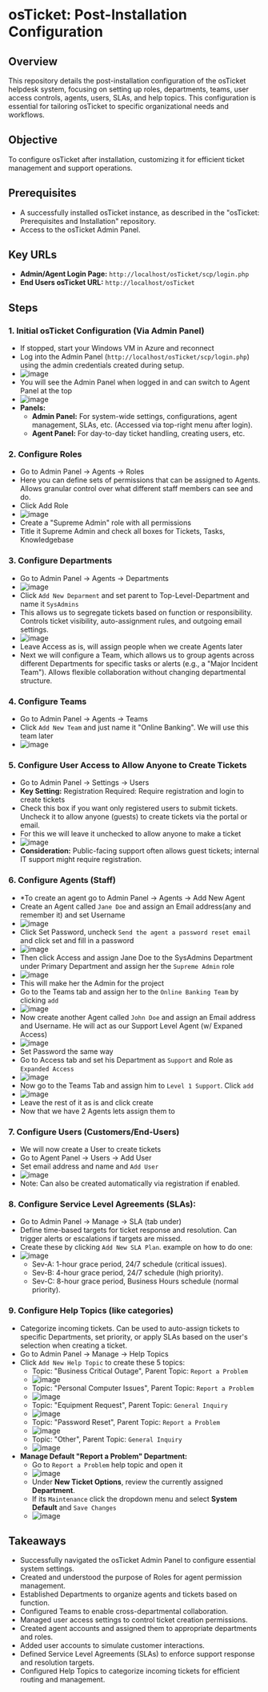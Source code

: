 # osTicket: Post-Installation Configuration

## Overview

This repository details the post-installation configuration of the osTicket helpdesk system, focusing on setting up roles, departments, teams, user access controls, agents, users, SLAs, and help topics. This configuration is essential for tailoring osTicket to specific organizational needs and workflows.

## Objective

To configure osTicket after installation, customizing it for efficient ticket management and support operations.

## Prerequisites

* A successfully installed osTicket instance, as described in the "osTicket: Prerequisites and Installation" repository.
* Access to the osTicket Admin Panel.

## Key URLs

* **Admin/Agent Login Page:** `http://localhost/osTicket/scp/login.php`
* **End Users osTicket URL:** `http://localhost/osTicket`

## Steps

### 1. Initial osTicket Configuration (Via Admin Panel)

* If stopped, start your Windows VM in Azure and reconnect
* Log into the Admin Panel (`http://localhost/osTicket/scp/login.php`) using the admin credentials created during setup.
* ![image](https://github.com/user-attachments/assets/a845a81d-c3bf-499d-96a3-3651cbd118a1)
* You will see the Admin Panel when logged in and can switch to Agent Panel at the top
* ![image](https://github.com/user-attachments/assets/40c7ca09-161f-4876-9c69-d590aa8f03ea)
* **Panels:**
    * **Admin Panel:** For system-wide settings, configurations, agent management, SLAs, etc. (Accessed via top-right menu after login).
    * **Agent Panel:** For day-to-day ticket handling, creating users, etc.
### 2. Configure Roles
* Go to Admin Panel -> Agents -> Roles
* Here you can define sets of permissions that can be assigned to Agents. Allows granular control over what different staff members can see and do.
* Click Add Role
* ![image](https://github.com/user-attachments/assets/3189df91-f49d-4ce0-afbc-892c8bf5cdd0)
* Create a "Supreme Admin" role with all permissions
* Title it Supreme Admin and check all boxes for Tickets, Tasks, Knowledgebase

### 3. Configure Departments

* Go to Admin Panel -> Agents -> Departments
* ![image](https://github.com/user-attachments/assets/fcade90c-8d16-4854-ab7b-45056f98168b)
* Click `Add New Deparment` and set parent to Top-Level-Department and name it `SysAdmins`
* This allows us to segregate tickets based on function or responsibility. Controls ticket visibility, auto-assignment rules, and outgoing email settings.
* ![image](https://github.com/user-attachments/assets/7b9c0b4c-e863-43e1-bc53-ba77807267af)
* Leave Access as is, will assign people when we create Agents later
* Next we will configure a Team, which allows us to group agents across different Departments for specific tasks or alerts (e.g., a "Major Incident Team"). Allows flexible collaboration without changing departmental structure.


### 4. Configure Teams

* Go to Admin Panel -> Agents -> Teams
* Click `Add New Team` and just name it "Online Banking". We will use this team later
* ![image](https://github.com/user-attachments/assets/26862a17-0fed-4f3d-8be4-bc1ca82ff36c)

### 5. Configure User Access to Allow Anyone to Create Tickets

* Go to Admin Panel -> Settings -> Users
* **Key Setting:** Registration Required: Require registration and login to create tickets
* Check this box if you want only registered users to submit tickets. Uncheck it to allow anyone (guests) to create tickets via the portal or email.
* For this we will leave it unchecked to allow anyone to make a ticket
* ![image](https://github.com/user-attachments/assets/ad2e9b06-7418-4e92-a7ae-35bccd4d9e58)
* **Consideration:** Public-facing support often allows guest tickets; internal IT support might require registration.

### 6. Configure Agents (Staff)

* *To create an agent go to Admin Panel -> Agents -> Add New Agent
* Create an Agent called `Jane Doe` and assign an Email address(any and remember it) and set Username
* ![image](https://github.com/user-attachments/assets/951b30f1-2bbf-497d-9cbd-27bd87f7d208)
* Click Set Password, uncheck `Send the agent a password reset email` and click set and fill in a password
* ![image](https://github.com/user-attachments/assets/2bfb8aaf-72ef-4bf9-9e59-cfc7f2aef63d)
* Then click Access and assign Jane Doe to the SysAdmins Department under Primary Department and assign her the `Supreme Admin` role
* ![image](https://github.com/user-attachments/assets/3b7cb863-a2de-4c42-8239-6877bf4326a1)
* This will make her the Admin for the project
* Go to the Teams tab and assign her to the `Online Banking Team` by clicking `add`
* ![image](https://github.com/user-attachments/assets/9a8c2395-2499-4fff-9fa8-b5abbd5a40ce)
* Now create another Agent called `John Doe` and assign an Email address and Username. He will act as our Support Level Agent (w/ Expaned Access)
* ![image](https://github.com/user-attachments/assets/0a74e394-34f0-4051-a22b-b3e21000a136)
* Set Password the same way
* Go to Access tab and set his Department as `Support` and Role as `Expanded Access`
* ![image](https://github.com/user-attachments/assets/e55d228f-e3e8-4f73-ba49-af9eef506dff)
* Now go to the Teams Tab and assign him to `Level 1 Support`. Click `add`
* ![image](https://github.com/user-attachments/assets/8e118bff-64a8-4f30-a733-25acb52755cf)
* Leave the rest of it as is and click create
* Now that we have 2 Agents lets assign them to 


### 7. Configure Users (Customers/End-Users)

* We will now create a User to create tickets
* Go to Agent Panel -> Users -> Add User
* Set email address and name and `Add User`
* ![image](https://github.com/user-attachments/assets/aaaa3cda-40b1-4b92-83f5-07148bf199ca)
* Note: Can also be created automatically via registration if enabled.

### 8. Configure Service Level Agreements (SLAs):

* Go to Admin Panel -> Manage -> SLA (tab under)
* Define time-based targets for ticket response and resolution. Can trigger alerts or escalations if targets are missed.
* Create these by clicking `Add New SLA Plan`. example on how to do one:
* ![image](https://github.com/user-attachments/assets/0ddf57e8-d16d-48e7-8539-4c69325eb289)
    * Sev-A: 1-hour grace period, 24/7 schedule (critical issues).
    * Sev-B: 4-hour grace period, 24/7 schedule (high priority).
    * Sev-C: 8-hour grace period, Business Hours schedule (normal priority).

### 9. Configure Help Topics (like categories)

* Categorize incoming tickets. Can be used to auto-assign tickets to specific Departments, set priority, or apply SLAs based on the user's selection when creating a ticket.
* Go to Admin Panel -> Manage -> Help Topics
* Click `Add New Help Topic` to create these 5 topics:
   * Topic: "Business Critical Outage", Parent Topic: `Report a Problem`
   * ![image](https://github.com/user-attachments/assets/a24f6071-7aa9-4294-9b1d-130bc832ed12)
   * Topic: "Personal Computer Issues", Parent Topic: `Report a Problem`
   * ![image](https://github.com/user-attachments/assets/a785e5d3-a7ef-449b-bbf6-65386a8dd15d)
   * Topic: "Equipment Request", Parent Topic: `General Inquiry`
   * ![image](https://github.com/user-attachments/assets/fe92c693-5e0c-431c-be90-4505b74fcda1)
   * Topic: "Password Reset", Parent Topic: `Report a Problem`
   * ![image](https://github.com/user-attachments/assets/2f2f328e-72c7-4880-8fca-be1e7f3e4840)
   * Topic: "Other", Parent Topic: `General Inquiry`
   * ![image](https://github.com/user-attachments/assets/db8dca57-8631-49d1-a515-7ac297c5e6ea)
 * **Manage Default "Report a Problem" Department:**
    * Go to `Report a Problem` help topic and open it
    * ![image](https://github.com/user-attachments/assets/8ab6758b-afb0-4c58-bb83-e0cac510af80)
    * Under **New Ticket Options**, review the currently assigned **Department**.
    * If its `Maintenance` click the dropdown menu and select **System Default** and `Save Changes`
    * ![image](https://github.com/user-attachments/assets/4e7842b1-a926-42c0-96df-45588fa6e7b0)
## Takeaways

* Successfully navigated the osTicket Admin Panel to configure essential system settings.
* Created and understood the purpose of Roles for agent permission management.
* Established Departments to organize agents and tickets based on function.
* Configured Teams to enable cross-departmental collaboration.
* Managed user access settings to control ticket creation permissions.
* Created agent accounts and assigned them to appropriate departments and roles.
* Added user accounts to simulate customer interactions.
* Defined Service Level Agreements (SLAs) to enforce support response and resolution targets.
* Configured Help Topics to categorize incoming tickets for efficient routing and management.
